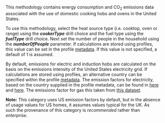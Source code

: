 This methodology contains energy consumption and CO<sub>2</sub> emissions data
associated with the use of domestic cooking hobs and ovens in the United
States.

To use this methodology, select the heat source type (i.e. cooktop, oven
or range) using the ***cookerType*** drill choice and the fuel type
using the ***fuelType*** drill choice. Next set the number of people in
the household using the ***numberOfPeople*** parameter. If calculations
are stored using profiles, this value can be set in the profile
[metadata](metadata). If this value is not specified, a default of 1 is
assumed.

By default, emissions for electric and induction hobs are calculated on
the basis on the emissions intensity of the United States electricity
grid. If calculations are stored using profiles, an alternative country
can be specified within the profile [metadata](metadata). The emission
factors for electricity, based on the country supplied in the profile
metadata, can be found in [here](Electricity_by_country) and
[here](Electricity_by_country_ISO_code). The emissions factor for gas
this taken from [this dataset](Energy_by_Quantity).

**Note:** This category uses US emission factors by default, but in the
absence of usage values for US homes, it assumes values typical for the
UK. As such the provenance of this category is *recommended* rather than
*enterprise*.
